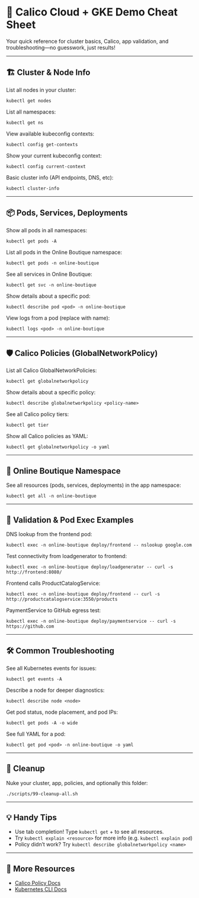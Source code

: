 # 🚦 Calico Cloud + GKE Demo Cheat Sheet

Your quick reference for cluster basics, Calico, app validation, and troubleshooting—no guesswork, just results!

---

## 🏗️ Cluster & Node Info

List all nodes in your cluster:

```
kubectl get nodes
```

List all namespaces:

```
kubectl get ns
```

View available kubeconfig contexts:

```
kubectl config get-contexts
```

Show your current kubeconfig context:

```
kubectl config current-context
```

Basic cluster info (API endpoints, DNS, etc):

```
kubectl cluster-info
```

---

## 📦 Pods, Services, Deployments

Show all pods in all namespaces:

```
kubectl get pods -A
```

List all pods in the Online Boutique namespace:

```
kubectl get pods -n online-boutique
```

See all services in Online Boutique:

```
kubectl get svc -n online-boutique
```

Show details about a specific pod:

```
kubectl describe pod <pod> -n online-boutique
```

View logs from a pod (replace <pod> with name):

```
kubectl logs <pod> -n online-boutique
```

---

## 🛡️ Calico Policies (GlobalNetworkPolicy)

List all Calico GlobalNetworkPolicies:

```
kubectl get globalnetworkpolicy
```

Show details about a specific policy:

```
kubectl describe globalnetworkpolicy <policy-name>
```

See all Calico policy tiers:

```
kubectl get tier
```

Show all Calico policies as YAML:

```
kubectl get globalnetworkpolicy -o yaml
```

---

## 🛒 Online Boutique Namespace

See all resources (pods, services, deployments) in the app namespace:

```
kubectl get all -n online-boutique
```

---

## 🧪 Validation & Pod Exec Examples

DNS lookup from the frontend pod:

```
kubectl exec -n online-boutique deploy/frontend -- nslookup google.com
```

Test connectivity from loadgenerator to frontend:

```
kubectl exec -n online-boutique deploy/loadgenerator -- curl -s http://frontend:8080/
```

Frontend calls ProductCatalogService:

```
kubectl exec -n online-boutique deploy/frontend -- curl -s http://productcatalogservice:3550/products
```

PaymentService to GitHub egress test:

```
kubectl exec -n online-boutique deploy/paymentservice -- curl -s https://github.com
```

---

## 🛠️ Common Troubleshooting

See all Kubernetes events for issues:

```
kubectl get events -A
```

Describe a node for deeper diagnostics:

```
kubectl describe node <node>
```

Get pod status, node placement, and pod IPs:

```
kubectl get pods -A -o wide
```

See full YAML for a pod:

```
kubectl get pod <pod> -n online-boutique -o yaml
```

---

## 🧹 Cleanup

Nuke your cluster, app, policies, and optionally this folder:

```
./scripts/99-cleanup-all.sh
```

---

## 💡 Handy Tips

* Use tab completion! Type `kubectl get` + <tab><tab> to see all resources.
* Try `kubectl explain <resource>` for more info (e.g. `kubectl explain pod`)
* Policy didn’t work? Try `kubectl describe globalnetworkpolicy <name>`

---

## 📝 More Resources

* [Calico Policy Docs](https://docs.tigera.io/calico/latest/network-policy/)
* [Kubernetes CLI Docs](https://kubernetes.io/docs/reference/kubectl/)

